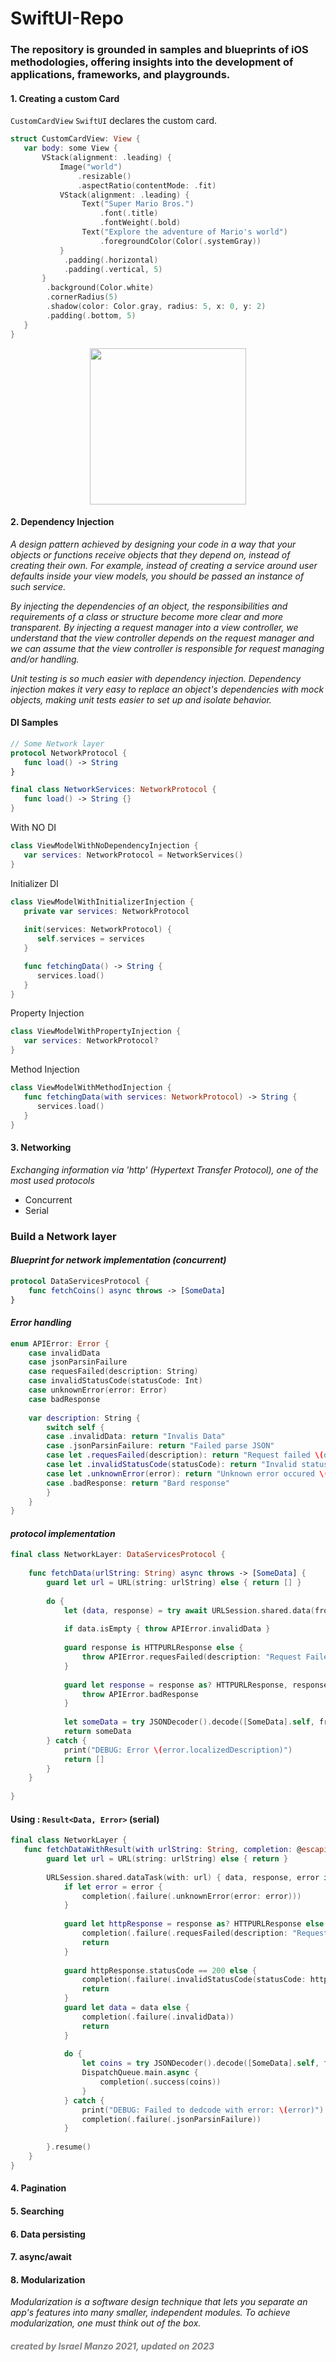 # SwiftUI-Repo

### The repository is grounded in samples and blueprints of iOS methodologies, offering insights into the development of applications, frameworks, and playgrounds.

#### 1. Creating a custom Card

   ```CustomCardView``` ```SwiftUI``` declares the custom card.
   ```swift
   struct CustomCardView: View {
      var body: some View {
          VStack(alignment: .leading) {
              Image("world")
                  .resizable()
                  .aspectRatio(contentMode: .fit)
              VStack(alignment: .leading) {
                   Text("Super Mario Bros.")
                       .font(.title)
                       .fontWeight(.bold)
                   Text("Explore the adventure of Mario's world")
                       .foregroundColor(Color(.systemGray))
              }
               .padding(.horizontal)
               .padding(.vertical, 5)
          }
           .background(Color.white)
           .cornerRadius(5)
           .shadow(color: Color.gray, radius: 5, x: 0, y: 2)
           .padding(.bottom, 5)
      }
   }
```

<p align="center">
 <img src="/img/Mario-bros.png" width="250">
</p>

#### 2. Dependency Injection

   _A design pattern achieved by designing your code in a way that your objects or functions receive objects that they depend on, instead of creating their own. For example, instead of creating a service around user defaults inside your view models, you should be passed an instance of such service._

   _By injecting the dependencies of an object, the responsibilities and requirements of a class or structure become more clear and more transparent. By injecting a request manager into a view controller, we understand that the view controller depends on the request manager and we can assume that the view controller is responsible for request managing and/or handling._

   _Unit testing is so much easier with dependency injection. Dependency injection makes it very easy to replace an object's dependencies with mock objects, making unit tests easier to set up and isolate behavior._

#### DI Samples

```swift
// Some Network layer
protocol NetworkProtocol {
   func load() -> String
}

final class NetworkServices: NetworkProtocol {
   func load() -> String {}
}

```
With NO DI

```swift
class ViewModelWithNoDependencyInjection {
   var services: NetworkProtocol = NetworkServices()
}
```

Initializer DI

```swift
class ViewModelWithInitializerInjection {
   private var services: NetworkProtocol
   
   init(services: NetworkProtocol) {
      self.services = services
   }

   func fetchingData() -> String {
      services.load()
   }
}
```

Property Injection

```swift
class ViewModelWithPropertyInjection {
   var services: NetworkProtocol?
}
```
Method Injection

```swift
class ViewModelWithMethodInjection {
   func fetchingData(with services: NetworkProtocol) -> String {
      services.load()
   }
}
```


#### 3. Networking

_Exchanging information via 'http' (Hypertext Transfer Protocol), one of the most used protocols_

- Concurrent
- Serial

### Build a Network layer

#### _Blueprint for network implementation (concurrent)_
```swift
protocol DataServicesProtocol {
    func fetchCoins() async throws -> [SomeData]
}
```
#### _Error handling_
```swift
enum APIError: Error {
    case invalidData
    case jsonParsinFailure
    case requesFailed(description: String)
    case invalidStatusCode(statusCode: Int)
    case unknownError(error: Error)
    case badResponse
    
    var description: String {
        switch self {
        case .invalidData: return "Invalis Data"
        case .jsonParsinFailure: return "Failed parse JSON"
        case let .requesFailed(description): return "Request failed \(description)"
        case let .invalidStatusCode(statusCode): return "Invalid status code \(statusCode)"
        case let .unknownError(error): return "Unknown error occured \(error.localizedDescription)"
        case .badResponse: return "Bard response"
        }
    }
}
```

#### _protocol implementation_ 
```swift
final class NetworkLayer: DataServicesProtocol {
    
    func fetchData(urlString: String) async throws -> [SomeData] {
        guard let url = URL(string: urlString) else { return [] }
        
        do {
            let (data, response) = try await URLSession.shared.data(from: url)
            
            if data.isEmpty { throw APIError.invalidData }
            
            guard response is HTTPURLResponse else {
                throw APIError.requesFailed(description: "Request Failed")
            }
            
            guard let response = response as? HTTPURLResponse, response.statusCode ~= 200 else {
                throw APIError.badResponse
            }
            
            let someData = try JSONDecoder().decode([SomeData].self, from: data)
            return someData
        } catch {
            print("DEBUG: Error \(error.localizedDescription)")
            return []
        }
    }
    
}
```

#### Using : ```Result<Data, Error>``` (serial)

```swift
final class NetworkLayer {
   func fetchDataWithResult(with urlString: String, completion: @escaping(Result<[SomeData], APIError>)->Void) {
        guard let url = URL(string: urlString) else { return }
        
        URLSession.shared.dataTask(with: url) { data, response, error in
            if let error = error {
                completion(.failure(.unknownError(error: error)))
            }
            
            guard let httpResponse = response as? HTTPURLResponse else {
                completion(.failure(.requesFailed(description: "Request Failed")))
                return
            }
            
            guard httpResponse.statusCode == 200 else {
                completion(.failure(.invalidStatusCode(statusCode: httpResponse.statusCode)))
                return
            }
            guard let data = data else {
                completion(.failure(.invalidData))
                return
            }
            
            do {
                let coins = try JSONDecoder().decode([SomeData].self, from: data)
                DispatchQueue.main.async {
                    completion(.success(coins))
                }
            } catch {
                print("DEBUG: Failed to dedcode with error: \(error)")
                completion(.failure(.jsonParsinFailure))
            }
            
        }.resume()
    }
}
```

#### 4. Pagination


#### 5. Searching

#### 6. Data persisting

#### 7. async/await

#### 8. Modularization

   _Modularization is a software design technique that lets you separate an app's features into many smaller, independent modules. To achieve modularization, one must think out of the box._


<h5 style="color:gray;" >created by Israel Manzo 2021, updated on 2023</h5>
